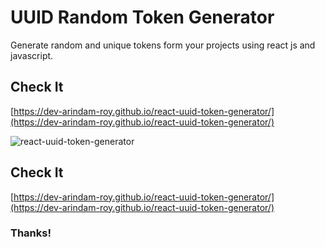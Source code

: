 # UUID Random Token Generator


Generate random and unique tokens form your projects using react js and javascript.


## Check It 
[https://dev-arindam-roy.github.io/react-uuid-token-generator/](https://dev-arindam-roy.github.io/react-uuid-token-generator/)

![react-uuid-token-generator](https://github.com/user-attachments/assets/9ec99f5f-e77a-4dad-9c7e-a2c479575238)

## Check It 
[https://dev-arindam-roy.github.io/react-uuid-token-generator/](https://dev-arindam-roy.github.io/react-uuid-token-generator/)


### Thanks!
